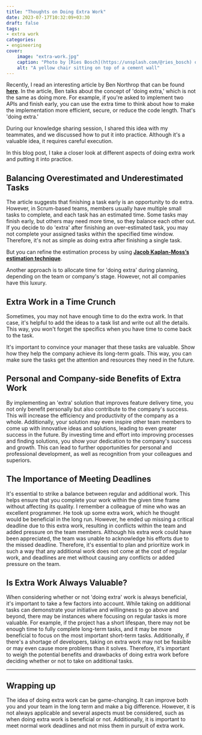 ```yaml
---
title: "Thoughts on Doing Extra Work"
date: 2023-07-17T10:32:09+03:30
draft: false
tags:
- extra work
categories:
- engineering
cover:
    image: "extra-work.jpg"
    caption: "Photo by [Ries Bosch](https://unsplash.com/@ries_bosch) on [Unsplash](https://unsplash.com)"
    alt: "A yellow chair sitting on top of a cement wall"
---
```

Recently, I read an interesting article by Ben Northrop that can be found **[here](https://www.bennorthrop.com/Essays/2021/always-do-extra.php)**. In the article, Ben talks about the concept of 'doing extra,' which is not the same as doing more. For example, if you're asked to implement two APIs and finish early, you can use the extra time to think about how to make the implementation more efficient, secure, or reduce the code length. That's 'doing extra.'

During our knowledge sharing session, I shared this idea with my teammates, and we discussed how to put it into practice. Although it's a valuable idea, it requires careful execution.

In this blog post, I take a closer look at different aspects of doing extra work and putting it into practice.


## Balancing Overestimated and Underestimated Tasks

The article suggests that finishing a task early is an opportunity to do extra. However, in Scrum-based teams, members usually have multiple small tasks to complete, and each task has an estimated time. Some tasks may finish early, but others may need more time, so they balance each other out. If you decide to do 'extra' after finishing an over-estimated task, you may not complete your assigned tasks within the specified time window. Therefore, it's not as simple as doing extra after finishing a single task.

But you can refine the estimation process by using **[Jacob Kaplan-Moss’s estimation technique](https://jacobian.org/2021/may/25/my-estimation-technique/)**.

Another approach is to allocate time for 'doing extra' during planning, depending on the team or company's stage. However, not all companies have this luxury.


## Extra Work in a Time Crunch

Sometimes, you may not have enough time to do the extra work. In that case, it's helpful to add the ideas to a task list and write out all the details. This way, you won't forget the specifics when you have time to come back to the task.

It's important to convince your manager that these tasks are valuable. Show how they help the company achieve its long-term goals. This way, you can make sure the tasks get the attention and resources they need in the future.


## Personal and Company-side Benefits of Extra Work

By implementing an 'extra' solution that improves feature delivery time, you not only benefit personally but also contribute to the company's success. This will increase the efficiency and productivity of the company as a whole. Additionally, your solution may even inspire other team members to come up with innovative ideas and solutions, leading to even greater success in the future. By investing time and effort into improving processes and finding solutions, you show your dedication to the company's success and growth. This can lead to further opportunities for personal and professional development, as well as recognition from your colleagues and superiors.


## The Importance of Meeting Deadlines

It's essential to strike a balance between regular and additional work. This helps ensure that you complete your work within the given time frame without affecting its quality. I remember a colleague of mine who was an excellent programmer. He took up some extra work, which he thought would be beneficial in the long run. However, he ended up missing a critical deadline due to this extra work, resulting in conflicts within the team and added pressure on the team members. Although his extra work could have been appreciated, the team was unable to acknowledge his efforts due to the missed deadline. Therefore, it's essential to plan and prioritize work in such a way that any additional work does not come at the cost of regular work, and deadlines are met without causing any conflicts or added pressure on the team.


## Is Extra Work Always Valuable?

When considering whether or not 'doing extra' work is always beneficial, it's important to take a few factors into account. While taking on additional tasks can demonstrate your initiative and willingness to go above and beyond, there may be instances where focusing on regular tasks is more valuable. For example, if the project has a short lifespan, there may not be enough time to fully complete long-term tasks, and it may be more beneficial to focus on the most important short-term tasks. Additionally, if there's a shortage of developers, taking on extra work may not be feasible or may even cause more problems than it solves. Therefore, it's important to weigh the potential benefits and drawbacks of doing extra work before deciding whether or not to take on additional tasks.

---

## Wrapping up

The idea of doing extra work can be game-changing. It can improve both you and your team in the long term and make a big difference. However, it is not always applicable and several aspects must be considered, such as when doing extra work is beneficial or not. Additionally, it is important to meet normal work deadlines and not miss them in pursuit of extra work.